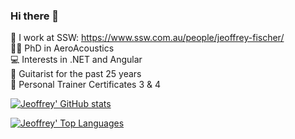 ### Hi there 👋

🏢 I work at SSW: https://www.ssw.com.au/people/jeoffrey-fischer/ <br />
🧑‍🎓 PhD in AeroAcoustics <br />
💻 Interests in .NET and Angular <br />
🎸 Guitarist for the past 25 years <br />
💪 Personal Trainer Certificates 3 & 4

[![Jeoffrey' GitHub stats](https://github-readme-stats.vercel.app/api?username=jeoffreyfischer&theme=onedark&show_icons=true)](https://github.com/pierssinclairssw/github-readme-stats)

[![Jeoffrey' Top Languages](https://github-readme-stats.vercel.app/api/top-langs/?username=jeoffreyfischer&layout=compact&theme=onedark&show_icons=true)](https://github.com/pierssinclairssw/github-readme-stats)
